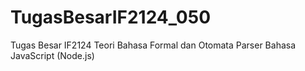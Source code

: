 # TugasBesarIF2124_050
Tugas Besar IF2124 Teori Bahasa Formal dan Otomata Parser Bahasa JavaScript (Node.js)
